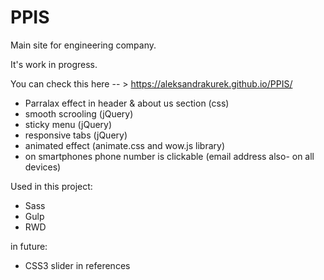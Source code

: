 # PPIS

Main site for engineering company.

It's work in progress.

You can check this here -- > https://aleksandrakurek.github.io/PPIS/

* Parralax effect in header & about us section (css)
* smooth scrooling (jQuery)
* sticky menu (jQuery)
* responsive tabs (jQuery)
* animated effect (animate.css and wow.js library)
* on smartphones phone number is clickable (email address also- on all devices)

Used in this project:
* Sass
* Gulp
* RWD

in future:
* CSS3 slider in references
